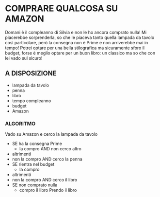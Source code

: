 # COMPRARE QUALCOSA SU AMAZON

Domani è il compleanno di Silvia e non le ho ancora comprato nulla! Mi piacerebbe sorprenderla, so che le piaceva tanto quella lampada da tavolo così particolare, però la consegna non è Prime e non arriverebbe mai in tempo! Potrei optare per una bella stilografica ma sicuramente sforo il budget, forse è meglio optare per un buon libro: un classico ma so che con lei vado sul sicuro!


## A DISPOSIZIONE
- lampada da tavolo
- penna
- libro
- tempo compleanno
- budget
- Amazon

### ALGORITMO
 Vado su Amazon e cerco la lampada da tavolo
 - SE ha la consegna Prime 
   - la compro AND non cerco altro
 - altrimenti
 - non la compro AND cerco la penna
 - SE rientra nel budget 
   - la compro
 - altrimenti
  - non la compro AND cerco il libro
  - SE non comprato nulla
    - compro il libro
    Prendo il libro
